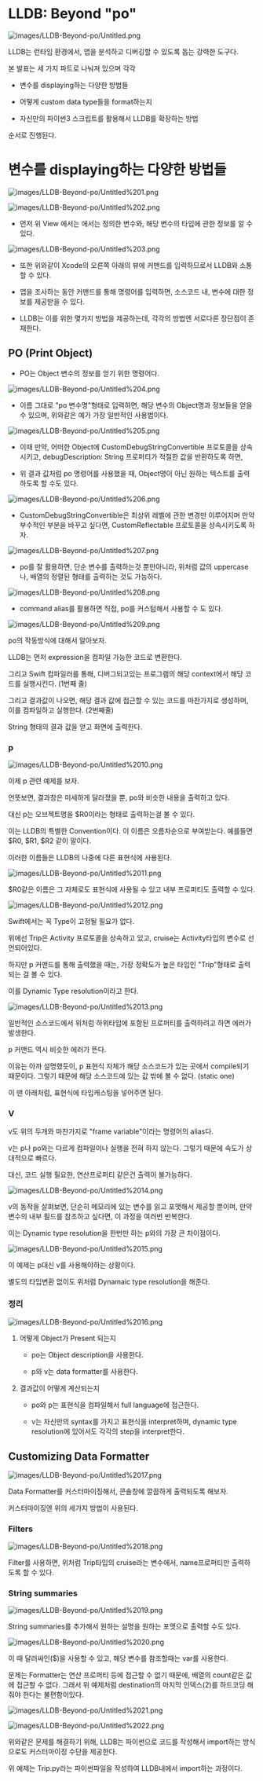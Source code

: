 # LLDB: Beyond "po"

![images/LLDB-Beyond-po/Untitled.png](images/LLDB-Beyond-po/Untitled.png)

LLDB는 런타임 환경에서, 앱을 분석하고 디버깅할 수 있도록 돕는 강력한 도구다.

본 발표는 세 가지 파트로 나눠져 있으며 각각

- 변수를 displaying하는 다양한 방법들

- 어떻게 custom data type들을 format하는지

- 자신만의 파이썬3 스크립트를 활용해서 LLDB를 확장하는 방법

순서로 진행된다.

# 변수를 displaying하는 다양한 방법들

![images/LLDB-Beyond-po/Untitled%201.png](images/LLDB-Beyond-po/Untitled%201.png)

![images/LLDB-Beyond-po/Untitled%202.png](images/LLDB-Beyond-po/Untitled%202.png)

- 먼저 위 View 에서는 에서는 정의한 변수와, 해당 변수의 타입에 관한 정보를 알 수 있다.

![images/LLDB-Beyond-po/Untitled%203.png](images/LLDB-Beyond-po/Untitled%203.png)

- 또한 위와같이 Xcode의 오른쪽 아래의 뷰에 커맨드를 입력하므로서 LLDB와 소통할 수 있다.

- 앱을 조사하는 동안 커맨드를 통해 명령어를 입력하면, 소스코드 내, 변수에 대한 정보를 제공받을 수 있다.

- LLDB는 이를 위한 몇가지 방법을 제공하는데, 각각의 방법엔 서로다른 장단점이 존재한다.

## PO (Print Object)

- PO는 Object 변수의 정보를 얻기 위한 명령어다.

![images/LLDB-Beyond-po/Untitled%204.png](images/LLDB-Beyond-po/Untitled%204.png)

- 이름 그대로 "po 변수명"형태로 입력하면, 해당 변수의 Object명과 정보들을 얻을 수 있으며, 위와같은 예가 가장 일반적인 사용법이다.

![images/LLDB-Beyond-po/Untitled%205.png](images/LLDB-Beyond-po/Untitled%205.png)

- 이때 만약, 어떠한 Object에 CustomDebugStringConvertible 프로토콜을 상속시키고, debugDescription: String 프로퍼티가 적절한 값을 반환하도록 하면,

- 위 결과 값처럼 po 명령어를 사용했을 때, Object명이 아닌 원하는 텍스트를 출력하도록 할 수도 있다.

![images/LLDB-Beyond-po/Untitled%206.png](images/LLDB-Beyond-po/Untitled%206.png)

- CustomDebugStringConvertible은 최상위 레벨에 관한 변경만 이루어지며 만약 부수적인 부분을 바꾸고 싶다면, CustomReflectable 프로토콜을 상속시키도록 하자.

![images/LLDB-Beyond-po/Untitled%207.png](images/LLDB-Beyond-po/Untitled%207.png)

- po를 잘 활용하면, 단순 변수를 출력하는것 뿐만아니라, 위처럼 값의 uppercase나, 배열의 정렬된 형태를 출력하는 것도 가능하다.

![images/LLDB-Beyond-po/Untitled%208.png](images/LLDB-Beyond-po/Untitled%208.png)

- command alias를 활용하면 직접, po를 커스텀해서 사용할 수 도 있다.

![images/LLDB-Beyond-po/Untitled%209.png](images/LLDB-Beyond-po/Untitled%209.png)

po의 작동방식에 대해서 알아보자.

LLDB는 먼저 expression을 컴파일 가능한 코드로 변환한다.

그리고 Swift 컴파일러를 통해, 디버그되고있는 프로그램의 해당 context에서 해당 코드를 실행시킨다. (1번째 줄)

그리고 결과값이 나오면, 해당 결과 값에 접근할 수 있는 코드를 마찬가지로 생성하며, 이를 컴파일하고 실행한다. (2번째줄)

String 형태의 결과 값을 얻고 화면에 출력한다.

### p

![images/LLDB-Beyond-po/Untitled%2010.png](images/LLDB-Beyond-po/Untitled%2010.png)

이제 p 관련 예제를 보자.

언뜻보면, 결과창은 미세하게 달라졌을 뿐, po와 비슷한 내용을 출력하고 있다.

대신 p는 오브젝트명을 $R0이라는 형태로 출력하는걸 볼 수 있다.

이는 LLDB의 특별한 Convention이다. 이 이름은 오름차순으로 부여받는다. 예를들면 $R0, $R1, $R2 같이 말이다.

이러한 이름들은 LLDB의 나중에 다른 표현식에 사용된다.

![images/LLDB-Beyond-po/Untitled%2011.png](images/LLDB-Beyond-po/Untitled%2011.png)

$R0같은 이름은 그 자체로도 표현식에 사용될 수 있고 내부 프로퍼티도 출력할 수 있다. 

![images/LLDB-Beyond-po/Untitled%2012.png](images/LLDB-Beyond-po/Untitled%2012.png)

Swift에서는 꼭 Type이 고정될 필요가 없다.

위에선 Trip은 Activity 프로토콜을 상속하고 있고, cruise는 Activity타입의 변수로 선언되어있다.

하지만 p 커맨드를 통해 출력했을 때는, 가장 정확도가 높은 타입인 "Trip"형태로 출력되는 걸 볼 수 있다.

이를 Dynamic Type resolution이라고 한다.

![images/LLDB-Beyond-po/Untitled%2013.png](images/LLDB-Beyond-po/Untitled%2013.png)

일반적인 소스코드에서 위처럼 하위타입에 포함된 프로퍼티를 출력하려고 하면 에러가 발생한다. 

p 커맨드 역시 비슷한 에러가 뜬다.

이유는 아까 설명했듯이, p 표현식 자체가 해당 소스코드가 있는 곳에서 compile되기 때문이다. 그렇기 때문에 해당 소스코드에 있는 값 밖에 볼 수 없다. (static one)

이 땐 아래처럼, 표현식에 타입캐스팅을 넣어주면 된다.

### V

v도 위의 두개와 마찬가지로 "frame variable"이라는 명령어의 alias다.

v는 p나 po와는 다르게 컴파일이나 실행을 전혀 하지 않는다. 그렇기 때문에 속도가 상대적으로 빠르다.

대신, 코드 실행 필요한, 연산프로퍼티 같은건 출력이 불가능하다.

![images/LLDB-Beyond-po/Untitled%2014.png](images/LLDB-Beyond-po/Untitled%2014.png)

v의 동작을 살펴보면, 단순히 메모리에 있는 변수를 읽고 포맷해서 제공할 뿐이며, 만약 변수의 내부 필드를 참조하고 싶다면, 이 과정을 여러번 반복한다.

이는 Dynamic type resolution을 한번만 하는 p와의 가장 큰 차이점이다.

![images/LLDB-Beyond-po/Untitled%2015.png](images/LLDB-Beyond-po/Untitled%2015.png)

이 예제는 p대신 v를 사용해야하는 상황이다.

별도의 타입변환 없이도 위처럼 Dynamaic type resolution을 해준다.

### 정리

![images/LLDB-Beyond-po/Untitled%2016.png](images/LLDB-Beyond-po/Untitled%2016.png)

1. 어떻게 Object가 Present 되는지

    - po는 Object description을 사용한다.

    - p와 v는 data formatter를 사용한다.

2. 결과값이 어떻게 계산되는지

    - po와 p는 표현식을 컴파일해서 full language에 접근한다.

    - v는 자신만의 syntax를 가지고 표현식을 interpret하며, dynamic type resolution에 있어서도 각각의 step을 interpret한다.

## Customizing Data Formatter

![images/LLDB-Beyond-po/Untitled%2017.png](images/LLDB-Beyond-po/Untitled%2017.png)

Data Formatter를 커스터마이징해서, 콘솔창에 깔끔하게 출력되도록 해보자.

커스터마이징엔 위의 세가지 방법이 사용된다.

### Filters

![images/LLDB-Beyond-po/Untitled%2018.png](images/LLDB-Beyond-po/Untitled%2018.png)

Filter를 사용하면, 위처럼 Trip타입의 cruise라는 변수에서, name프로퍼티만 출력하도록 할 수 있다.

### String summaries

![images/LLDB-Beyond-po/Untitled%2019.png](images/LLDB-Beyond-po/Untitled%2019.png)

String summaries를 추가해서 원하는 설명을 원하는 포맷으로 출력할 수도 있다.

![images/LLDB-Beyond-po/Untitled%2020.png](images/LLDB-Beyond-po/Untitled%2020.png)

이 때 달러싸인($)을 사용할 수 있고, 해당 변수를 참조할때는 var를 사용한다.

문제는 Formatter는 연산 프로퍼티 등에 접근할 수 없기 때문에, 배열의 count같은 값에 접근할 수 없다. 그래서 위 예제처럼 destination의 마지막 인덱스(2)를 하드코딩 해줘야 한다는 불편함이있다.

![images/LLDB-Beyond-po/Untitled%2021.png](images/LLDB-Beyond-po/Untitled%2021.png)

![images/LLDB-Beyond-po/Untitled%2022.png](images/LLDB-Beyond-po/Untitled%2022.png)

위와같은 문제를 해결하기 위해, LLDB는 파이썬으로 코드를 작성해서 import하는 방식으로도 커스터마이징 수단을 제공한다.

위 예제는 Trip.py라는 파이썬파일을 작성하여 LLDB내에서 import하는 과정이다.

